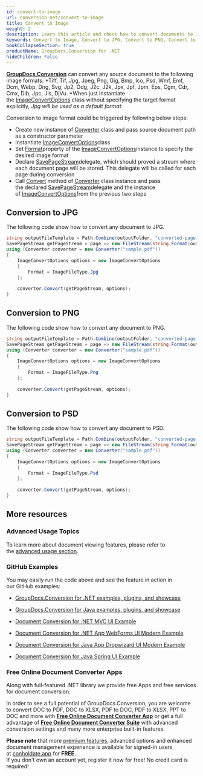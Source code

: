 ```yaml
---
id: convert-to-image
url: conversion-net/convert-to-image
title: Convert to Image
weight: 2
description: Learn this article and check how to convert documents to JPG, convert documents to PNG, convert documents to TIFF or any supported image format with several lines of C# code and GroupDocs.Conversion for .NET. 
keywords: Convert to Image, Convert to JPG, Convert to PNG, Convert to PSD, Convert to TIFF
bookCollapseSection: true
productName: GroupDocs.Conversion for .NET
hideChildren: False
---
```

[**GroupDocs.Conversion**](https://products.groupdocs.com/conversion/net) can convert any source document to the following image formats: *Tiff, Tif, Jpg, Jpeg, Png, Gig, Bmp, Ico, Psd, Wmf, Emf, Dcm, Webp, Dng, Svg, Jp2, Odg, J2c, J2k, Jpx, Jpf, Jpm, Eps, Cgm, Cdr, Cmx, Dib, Jpc, Jls, DjVu. *When just instantiate the [ImageConvertOptions](https://apireference.groupdocs.com/net/conversion/groupdocs.conversion.options.convert/imageconvertoptions) class without specifying the target format explicitly, *Jpg *will be used as a default format*.*

Conversion to image format could be triggered by following below steps:

*   Create new instance of [Converter](https://apireference.groupdocs.com/net/conversion/groupdocs.conversion/converter) class and pass source document path as a constructor parameter
*   Instantiate [ImageConvertOptions](https://apireference.groupdocs.com/net/conversion/groupdocs.conversion.options.convert/imageconvertoptions)class
*   Set [Format](https://apireference.groupdocs.com/net/conversion/groupdocs.conversion.options.convert/convertoptions/properties/format)property of the [ImageConvertOptions](https://apireference.groupdocs.com/net/conversion/groupdocs.conversion.options.convert/imageconvertoptions)instance to specify the desired image format
*   Declare [SavePageStream](https://apireference.groupdocs.com/net/conversion/groupdocs.conversion.contracts/savepagestream)delegate, which should proved a stream where each document page will be stored. This delegate will be called for each page during conversion
*   Call [Convert](https://apireference.groupdocs.com/net/conversion/groupdocs.conversion/converter/methods/convert/2) method of [Converter](https://apireference.groupdocs.com/net/conversion/groupdocs.conversion/converter) class instance and pass the declared [SavePageStream](https://apireference.groupdocs.com/net/conversion/groupdocs.conversion.contracts/savepagestream)delegate and the instance of [ImageConvertOptions](https://apireference.groupdocs.com/net/conversion/groupdocs.conversion.options.convert/imageconvertoptions)from the previous two steps

## Conversion to JPG

The following code show how to convert any document to JPG. 

```csharp
string outputFileTemplate = Path.Combine(outputFolder, "converted-page-{0}.jpg");
SavePageStream getPageStream = page => new FileStream(string.Format(outputFileTemplate, page), FileMode.Create);
using (Converter converter = new Converter("sample.pdf"))
{
    ImageConvertOptions options = new ImageConvertOptions
    {
        Format = ImageFileType.Jpg
    };
    
    converter.Convert(getPageStream, options);
}
```

## Conversion to PNG

The following code show how to convert any document to PNG. 

```csharp
string outputFileTemplate = Path.Combine(outputFolder, "converted-page-{0}.png");
SavePageStream getPageStream = page => new FileStream(string.Format(outputFileTemplate, page), FileMode.Create);
using (Converter converter = new Converter("sample.pdf"))
{
    ImageConvertOptions options = new ImageConvertOptions
    {
        Format = ImageFileType.Png
    };
    
    converter.Convert(getPageStream, options);
}
```

## Conversion to PSD

The following code show how to convert any document to PSD. 

```csharp
string outputFileTemplate = Path.Combine(outputFolder, "converted-page-{0}.psd");
SavePageStream getPageStream = page => new FileStream(string.Format(outputFileTemplate, page), FileMode.Create);
using (Converter converter = new Converter("sample.pdf"))
{
    ImageConvertOptions options = new ImageConvertOptions
    {
        Format = ImageFileType.Psd
    };
    
    converter.Convert(getPageStream, options);
}
```

## More resources

### Advanced Usage Topics

To learn more about document viewing features, please refer to the [advanced usage section](Advanced%2Busage.html).

### GitHub Examples

You may easily run the code above and see the feature in action in our GitHub examples:

*   [GroupDocs.Conversion for .NET examples, plugins, and showcase](https://github.com/groupdocs-conversion/GroupDocs.Conversion-for-.NET)
    
*   [GroupDocs.Conversion for Java examples, plugins, and showcase](https://github.com/groupdocs-conversion/GroupDocs.Conversion-for-Java)
    
*   [Document Conversion for .NET MVC UI Example](https://github.com/groupdocs-conversion/GroupDocs.Conversion-for-.NET-MVC) 
    
*   [Document Conversion for .NET App WebForms UI Modern Example](https://github.com/groupdocs-conversion/GroupDocs.Conversion-for-.NET-WebForms)
    
*   [Document Conversion for Java App Dropwizard UI Modern Example](https://github.com/groupdocs-conversion/GroupDocs.Conversion-for-Java-Dropwizard)
    
*   [Document Conversion for Java Spring UI Example](https://github.com/groupdocs-conversion/GroupDocs.Conversion-for-Java-Spring)
    

### Free Online Document Converter Apps

Along with full-featured .NET library we provide free Apps and free services for document conversion.

In order to see a full potential of GroupDocs.Conversion, you are welcome to convert DOC to PDF, DOC to XLSX, PDF to DOC, PDF to XLSX, PPT to DOC and more with **[Free Online Document Converter App](https://products.groupdocs.app/conversion)** or get a full advantage of **[Free Online Document Converter Suite](https://conholdate.app/features/document-converter-online)** with advanced conversion settings and many more enterprise built-in features.

**Please note** that more [premium features](https://conholdate.app/features), advanced options and enhanced document management experience is available for signed-in users at [conholdate.app](https://conholdate.app/) for **FREE**.  
If you don't own an account yet, register it now for free! No credit card is required!
